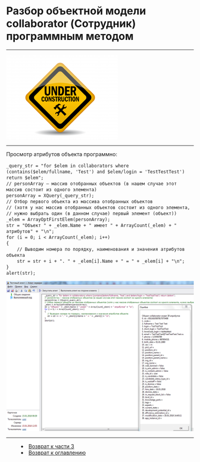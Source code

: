 # Разбор объектной модели collaborator (Сотрудник) программным методом 
***


![](underconstruction.png)

---


Просмотр атрибутов объекта программно:

    _query_str = "for $elem in collaborators where (contains($elem/fullname, 'Test') and $elem/login = 'TestTestTest') return $elem";
    // personArray – массив отобранных объектов (в нашем случае этот массив состоит из одного элемента)
    personArray = XQuery(_query_str);
    // Отбор первого объекта из массива отобранных объектов 
    // (хотя у нас массив отобранных объектов состоит из одного элемента, 
    // нужно выбрать один (в данном случае) первый элемент (объект))
    _elem = ArrayOptFirstElem(personArray);
    str = "Объект " + _elem.Name + " имеет " + ArrayCount(_elem) + " атрибутов" + "\n";
    for (i = 0; i < ArrayCount(_elem); i++)
    {
        // Выводим номера по порядку, наименования и значения атрибутов объекта 
        str = str + i + ". " + _elem[i].Name + " = " + _elem[i] + "\n";
    } 
    alert(str);


![](collaborator05.png)


***
<dd><li> <a href="3_object_model.md"> Возврат к части 3</a></dd>
<dd><li> <a href="README.md"> Возврат к оглавлению</a></dd>
